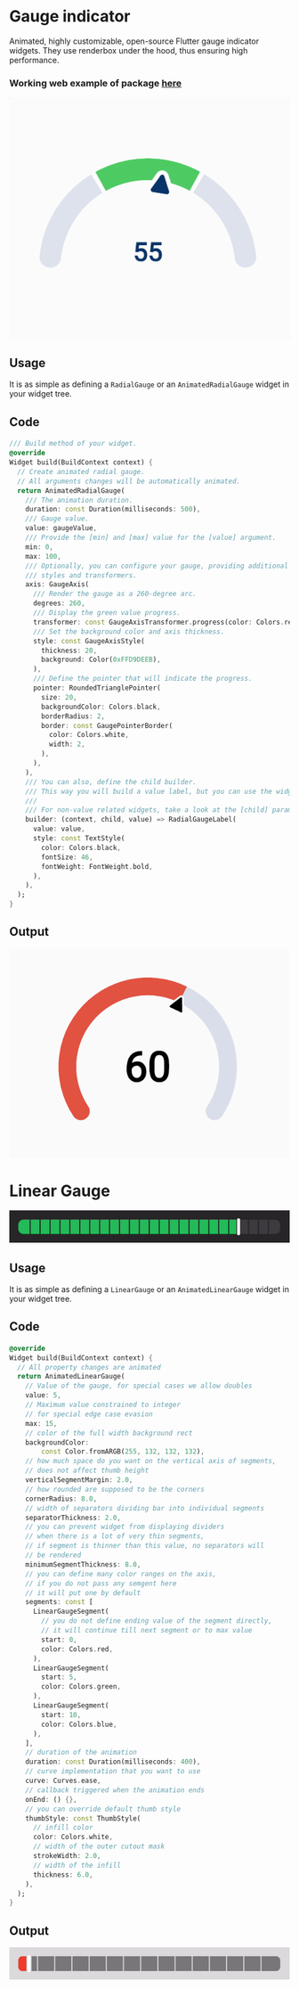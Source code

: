 # Gauge indicator

Animated, highly customizable, open-source Flutter gauge indicator widgets. They use renderbox under the hood, thus ensuring high performance.

### Working web example of package [here](https://gauge-indicator.klyta.it/)

![AnimatedRadialgauge](readme/animated.gif)

## Usage

It is as simple as defining a `RadialGauge` or an `AnimatedRadialGauge` widget in your widget tree.

## Code

```dart
/// Build method of your widget.
@override
Widget build(BuildContext context) {
  // Create animated radial gauge.
  // All arguments changes will be automatically animated.
  return AnimatedRadialGauge(
    /// The animation duration.
    duration: const Duration(milliseconds: 500),
    /// Gauge value.
    value: gaugeValue,
    /// Provide the [min] and [max] value for the [value] argument.
    min: 0,
    max: 100,
    /// Optionally, you can configure your gauge, providing additional
    /// styles and transformers.
    axis: GaugeAxis(
      /// Render the gauge as a 260-degree arc.
      degrees: 260,
      /// Display the green value progress.
      transformer: const GaugeAxisTransformer.progress(color: Colors.red),
      /// Set the background color and axis thickness.
      style: const GaugeAxisStyle(
        thickness: 20,
        background: Color(0xFFD9DEEB),
      ),
      /// Define the pointer that will indicate the progress.
      pointer: RoundedTrianglePointer(
        size: 20,
        backgroundColor: Colors.black,
        borderRadius: 2,
        border: const GaugePointerBorder(
          color: Colors.white,
          width: 2,
        ),
      ),
    ),
    /// You can also, define the child builder.
    /// This way you will build a value label, but you can use the widget of your choice.
    ///
    /// For non-value related widgets, take a look at the [child] parameter.
    builder: (context, child, value) => RadialGaugeLabel(
      value: value,
      style: const TextStyle(
        color: Colors.black,
        fontSize: 46,
        fontWeight: FontWeight.bold,
      ),
    ),
  );
}
```

## Output

![example](readme/example.png)

# Linear Gauge

![example](readme/animated_linear_gauge_readme1.gif)

## Usage

It is as simple as defining a `LinearGauge` or an `AnimatedLinearGauge` widget in your widget tree.

## Code

```dart
@override
Widget build(BuildContext context) {
  // All property changes are animated
  return AnimatedLinearGauge(
    // Value of the gauge, for special cases we allow doubles
    value: 5,
    // Maximum value constrained to integer
    // for special edge case evasion
    max: 15,
    // color of the full width background rect
    backgroundColor:
        const Color.fromARGB(255, 132, 132, 132),
    // how much space do you want on the vertical axis of segments,
    // does not affect thumb height
    verticalSegmentMargin: 2.0,
    // how rounded are supposed to be the corners
    cornerRadius: 8.0,
    // width of separators dividing bar into individual segments
    separatorThickness: 2.0,
    // you can prevent widget from displaying dividers
    // when there is a lot of very thin segments,
    // if segment is thinner than this value, no separators will
    // be rendered
    minimumSegmentThickness: 8.0,
    // you can define many color ranges on the axis,
    // if you do not pass any semgent here
    // it will put one by default
    segments: const [
      LinearGaugeSegment(
        // you do not define ending value of the segment directly,
        // it will continue till next segment or to max value
        start: 0,
        color: Colors.red,
      ),
      LinearGaugeSegment(
        start: 5,
        color: Colors.green,
      ),
      LinearGaugeSegment(
        start: 10,
        color: Colors.blue,
      ),
    ],
    // duration of the animation
    duration: const Duration(milliseconds: 400),
    // curve implementation that you want to use
    curve: Curves.ease,
    // callback triggered when the animation ends
    onEnd: () {},
    // you can override default thumb style
    thumbStyle: const ThumbStyle(
      // infill color
      color: Colors.white,
      // width of the outer cutout mask
      strokeWidth: 2.0,
      // width of the infill
      thickness: 6.0,
    ),
  );
}
```

## Output

![example](readme/animated_linear_gauge_readme0.gif)
